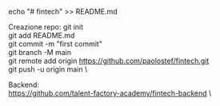 echo "# fintech" >> README.md

Creazione repo:
git init \
git add README.md \
git commit -m "first commit" \
git branch -M main \
git remote add origin https://github.com/paolostef/fintech.git \
git push -u origin main \

Backend: \
https://github.com/talent-factory-academy/fintech-backend \

